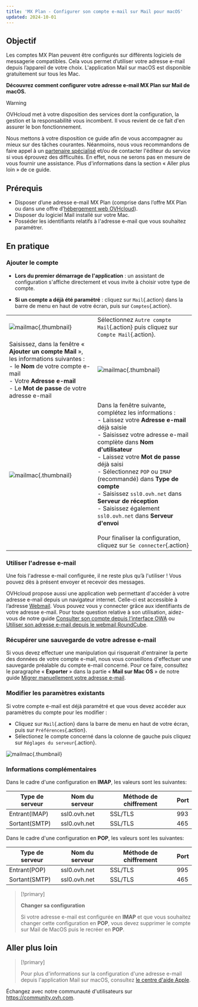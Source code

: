 ```yaml
---
title: 'MX Plan - Configurer son compte e-mail sur Mail pour macOS'
updated: 2024-10-01
---
```


## Objectif

Les comptes MX Plan peuvent être configurés sur différents logiciels de messagerie compatibles. Cela vous permet d’utiliser votre adresse e-mail depuis l’appareil de votre choix. L'application Mail sur macOS est disponible gratuitement sur tous les Mac.

**Découvrez comment configurer votre adresse e-mail MX Plan sur Mail de macOS.**

> [!warning]
>
> OVHcloud met à votre disposition des services dont la configuration, la gestion et la responsabilité vous incombent. Il vous revient de ce fait d'en assurer le bon fonctionnement.
> 
> Nous mettons à votre disposition ce guide afin de vous accompagner au mieux sur des tâches courantes. Néanmoins, nous vous recommandons de faire appel à un [partenaire spécialisé](https://marketplace.ovhcloud.com/c/support-collaboration) et/ou de contacter l'éditeur du service si vous éprouvez des difficultés. En effet, nous ne serons pas en mesure de vous fournir une assistance. Plus d'informations dans la section « Aller plus loin » de ce guide.
> 

## Prérequis

- Disposer d’une adresse e-mail MX Plan (comprise dans l’offre MX Plan ou dans une offre d’[hébergement web OVHcloud](/links/web/hosting)).
- Disposer du logiciel Mail installé sur votre Mac.
- Posséder les identifiants relatifs à l'adresse e-mail que vous souhaitez paramétrer.
 
## En pratique

### Ajouter le compte

- **Lors du premier démarrage de l'application** : un assistant de configuration s'affiche directement et vous invite à choisir votre type de compte.

- **Si un compte a déjà été paramétré** : cliquez sur `Mail`{.action} dans la barre de menu en haut de votre écran, puis sur `Comptes`{.action}.

| | |
|---|---|
|![mailmac](images/mail-mac-mxplan01.png){.thumbnail}|Sélectionnez `Autre compte Mail`{.action} puis cliquez sur `Compte Mail`{.action}.|
|Saisissez, dans la fenêtre « **Ajouter un compte Mail** », les informations suivantes : <br>- le **Nom** de votre compte e-mail <br>- Votre **Adresse e-mail** <br>- Le **Mot de passe** de votre adresse e-mail |![mailmac](images/mail-mac-mxplan02.png){.thumbnail}|
|![mailmac](images/mail-mac-mxplan03.png){.thumbnail}|Dans la fenêtre suivante, complétez les informations : <br>- Laissez votre **Adresse e-mail** déjà saisie <br>- Saisissez votre adresse e-mail complète dans **Nom d'utilisateur** <br>- Laissez votre **Mot de passe** déjà saisi <br>- Sélectionnez `POP` ou `IMAP` (recommandé) dans **Type de compte**<br>- Saisissez `ssl0.ovh.net` dans **Serveur de réception** <br>- Saisissez également `ssl0.ovh.net` dans **Serveur d'envoi**<br><br>Pour finaliser la configuration, cliquez sur `Se connecter`{.action}|

### Utiliser l'adresse e-mail

Une fois l'adresse e-mail configurée, il ne reste plus qu’à l'utiliser ! Vous pouvez dès à présent envoyer et recevoir des messages.

OVHcloud propose aussi une application web permettant d'accéder à votre adresse e-mail depuis un navigateur internet. Celle-ci est accessible à l’adresse [Webmail](/links/web/email). Vous pouvez vous y connecter grâce aux identifiants de votre adresse e-mail. Pour toute question relative à son utilisation, aidez-vous de notre guide [Consulter son compte depuis l’interface OWA](/pages/web_cloud/email_and_collaborative_solutions/using_the_outlook_web_app_webmail/email_owa) ou [Utiliser son adresse e-mail depuis le webmail RoundCube](/pages/web_cloud/email_and_collaborative_solutions/mx_plan/email_roundcube#ou-et-comment-se-connecter-au-webmail-roundcube).

### Récupérer une sauvegarde de votre adresse e-mail

Si vous devez effectuer une manipulation qui risquerait d'entrainer la perte des données de votre compte e-mail, nous vous conseillons d'effectuer une sauvegarde préalable du compte e-mail concerné. Pour ce faire, consultez le paragraphe « **Exporter** » dans la partie « **Mail sur Mac OS** » de notre guide [Migrer manuellement votre adresse e-mail](/pages/web_cloud/email_and_collaborative_solutions/migrating/manual_email_migration#exporter).

### Modifier les paramètres existants

Si votre compte e-mail est déjà paramétré et que vous devez accéder aux paramètres du compte pour les modifier :

- Cliquez sur `Mail`{.action} dans la barre de menu en haut de votre écran, puis sur `Préférences`{.action}.
- Sélectionez le compte concerné dans la colonne de gauche puis cliquez sur `Réglages du serveur`{.action}.

![mailmac](images/mail-mac-mxplan04.png){.thumbnail}

### Informations complémentaires

Dans le cadre d'une configuration en **IMAP**, les valeurs sont les suivantes:

|Type de serveur|Nom du serveur|Méthode de chiffrement|Port|
|---|---|---|---|
|Entrant(IMAP)|ssl0.ovh.net|SSL/TLS|993|
|Sortant(SMTP)|ssl0.ovh.net|SSL/TLS|465|

Dans le cadre d'une configuration en **POP**, les valeurs sont les suivantes:

|Type de serveur|Nom du serveur|Méthode de chiffrement|Port|
|---|---|---|---|
|Entrant(POP)|ssl0.ovh.net|SSL/TLS|995|
|Sortant(SMTP)|ssl0.ovh.net|SSL/TLS|465|

> [!primary]
>
> **Changer sa configuration**
>
> Si votre adresse e-mail est configurée en **IMAP** et que vous souhaitez changer cette configuration en **POP**, vous devez supprimer le compte sur Mail de MacOS puis le recréer en **POP**.
>

## Aller plus loin

> [!primary]
>
> Pour plus d'informations sur la configuration d'une adresse e-mail depuis l'application Mail sur macOS, consultez [le centre d'aide Apple](https://support.apple.com/fr-fr/guide/mail/mail35803/mac).

Échangez avec notre communauté d'utilisateurs sur <https://community.ovh.com>.
